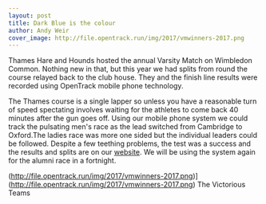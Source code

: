 ```yaml
---
layout: post
title: Dark Blue is the colour
author: Andy Weir
cover_image: http://file.opentrack.run/img/2017/vmwinners-2017.png
---
```


Thames Hare and Hounds hosted the annual Varsity Match on Wimbledon Common. Nothing new in that, but this year we had splits from round 
the course relayed back to the club house. They and the finish line results were recorded using OpenTrack mobile phone technology.

The Thames course is a single lapper so unless you have a reasonable turn of speed spectating involves waiting for the athletes
to come back 40 minutes after the gun goes off. Using our mobile phone system we could track the pulsating men's race as the lead switched from Cambridge to Oxford.The ladies race was more one sided but the individual leaders could be followed.  Despite a few teething problems, the test was a success and the results and splits are on our [website](https://data.opentrack.run/x/2017/GBR/varsityxc/event/). We will be using the system again for the alumni race in a fortnight.


(http://file.opentrack.run/img/2017/vmwinners-2017.png)](http://file.opentrack.run/img/2017/vmwinners-2017.png)
The Victorious Teams

